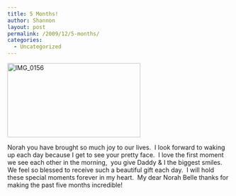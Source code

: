 ```yaml
---
title: 5 Months!
author: Shannon
layout: post
permalink: /2009/12/5-months/
categories:
  - Uncategorized
---
```

[<img class="alignnone size-medium wp-image-1267" title="IMG_0156" src="http://braunerpots.com/blog/wp-content/uploads/2009/12/IMG_01561-300x168.jpg" alt="IMG_0156" width="300" height="168" />][1]

Norah you have brought so much joy to our lives.  I look forward to waking up each day because I get to see your pretty face.  I love the first moment we see each other in the morning,  you give Daddy & I the biggest smiles.  We feel so blessed to receive such a beautiful gift each day.  I will hold these special moments forever in my heart.  My dear Norah Belle thanks for making the past five months incredible!

 [1]: http://braunerpots.com/blog/wp-content/uploads/2009/12/IMG_01561.JPG
